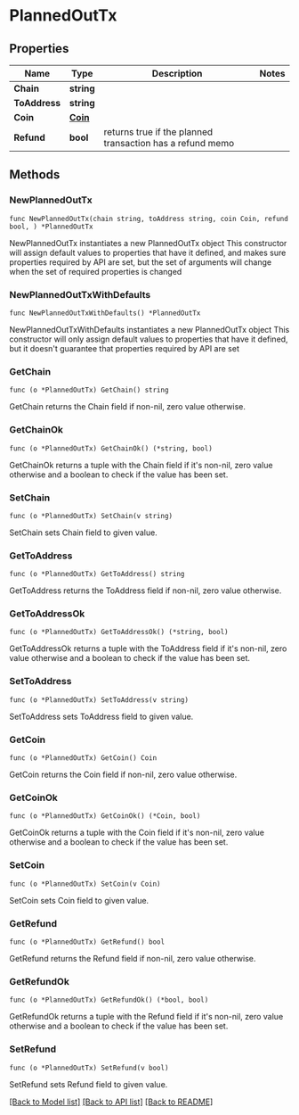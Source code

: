 # PlannedOutTx

## Properties

Name | Type | Description | Notes
------------ | ------------- | ------------- | -------------
**Chain** | **string** |  | 
**ToAddress** | **string** |  | 
**Coin** | [**Coin**](Coin.md) |  | 
**Refund** | **bool** | returns true if the planned transaction has a refund memo | 

## Methods

### NewPlannedOutTx

`func NewPlannedOutTx(chain string, toAddress string, coin Coin, refund bool, ) *PlannedOutTx`

NewPlannedOutTx instantiates a new PlannedOutTx object
This constructor will assign default values to properties that have it defined,
and makes sure properties required by API are set, but the set of arguments
will change when the set of required properties is changed

### NewPlannedOutTxWithDefaults

`func NewPlannedOutTxWithDefaults() *PlannedOutTx`

NewPlannedOutTxWithDefaults instantiates a new PlannedOutTx object
This constructor will only assign default values to properties that have it defined,
but it doesn't guarantee that properties required by API are set

### GetChain

`func (o *PlannedOutTx) GetChain() string`

GetChain returns the Chain field if non-nil, zero value otherwise.

### GetChainOk

`func (o *PlannedOutTx) GetChainOk() (*string, bool)`

GetChainOk returns a tuple with the Chain field if it's non-nil, zero value otherwise
and a boolean to check if the value has been set.

### SetChain

`func (o *PlannedOutTx) SetChain(v string)`

SetChain sets Chain field to given value.


### GetToAddress

`func (o *PlannedOutTx) GetToAddress() string`

GetToAddress returns the ToAddress field if non-nil, zero value otherwise.

### GetToAddressOk

`func (o *PlannedOutTx) GetToAddressOk() (*string, bool)`

GetToAddressOk returns a tuple with the ToAddress field if it's non-nil, zero value otherwise
and a boolean to check if the value has been set.

### SetToAddress

`func (o *PlannedOutTx) SetToAddress(v string)`

SetToAddress sets ToAddress field to given value.


### GetCoin

`func (o *PlannedOutTx) GetCoin() Coin`

GetCoin returns the Coin field if non-nil, zero value otherwise.

### GetCoinOk

`func (o *PlannedOutTx) GetCoinOk() (*Coin, bool)`

GetCoinOk returns a tuple with the Coin field if it's non-nil, zero value otherwise
and a boolean to check if the value has been set.

### SetCoin

`func (o *PlannedOutTx) SetCoin(v Coin)`

SetCoin sets Coin field to given value.


### GetRefund

`func (o *PlannedOutTx) GetRefund() bool`

GetRefund returns the Refund field if non-nil, zero value otherwise.

### GetRefundOk

`func (o *PlannedOutTx) GetRefundOk() (*bool, bool)`

GetRefundOk returns a tuple with the Refund field if it's non-nil, zero value otherwise
and a boolean to check if the value has been set.

### SetRefund

`func (o *PlannedOutTx) SetRefund(v bool)`

SetRefund sets Refund field to given value.



[[Back to Model list]](../README.md#documentation-for-models) [[Back to API list]](../README.md#documentation-for-api-endpoints) [[Back to README]](../README.md)


